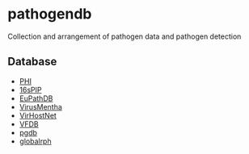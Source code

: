 # pathogendb
Collection and arrangement of pathogen data and pathogen detection

Database
-----------
* [PHI](http://www.phi-base.org/index.jsp)
* [16sPIP](http://16spip.mypathogen.cn/)
* [EuPathDB](http://ccb.jhu.edu/data/eupathDB/)
* [VirusMentha](https://virusmentha.uniroma2.it/)
* [VirHostNet](https://virhostnet.prabi.fr/)
* [VFDB](http://www.mgc.ac.cn/VFs/)
* [pgdb](http://data.mypathogen.org/pgdb/)
* [globalrph](https://globalrph.com/bacteria/)
